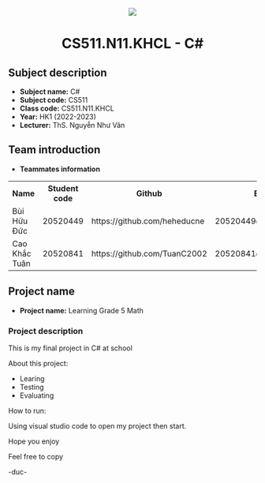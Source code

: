 <p align="center">
   <a href="https://www.uit.edu.vn/">
      <img src="https://i.imgur.com/WmMnSRt.png" border="none">
   </a>
</p>
<h1 align="center">
    CS511.N11.KHCL - C#
</h1>

<h2>
   Subject description   
</h2>

- **Subject name:** C#
- **Subject code:** CS511
- **Class code:** CS511.N11.KHCL
- **Year:** HK1 (2022-2023)
- **Lecturer:** ThS. Nguyễn Như Vân 

<h2>
   Team introduction
</h2>

- **Teammates information** 

<table align="center">
      <tr>
       <th>Name</th>
       <th>Student code</th>
       <th>Github</th>
       <th>Email</th>
      </tr>
      <tr>
       <td>Bùi Hữu Đức</td>
       <td>20520449</td>
       <td> https://github.com/heheducne</td>
       <td>20520449@gm.uit.edu.vn</td>  
      </tr>
      <tr>
       <td>Cao Khắc Tuân</td>
       <td>20520841</td>
       <td> https://github.com/TuanC2002</td>
       <td>20520841@gm.uit.edu.vn</td>  
      </tr>
</table>


<h2>
  Project name 
</h2>

- **Project name:** Learning Grade 5 Math 

<h3>
  Project description
</h3>

This is my final project in C# at school 

About this project: 

- Learing
- Testing
- Evaluating

How to run:

Using visual studio code to open my project then start.

Hope you enjoy

Feel free to copy

-duc-
